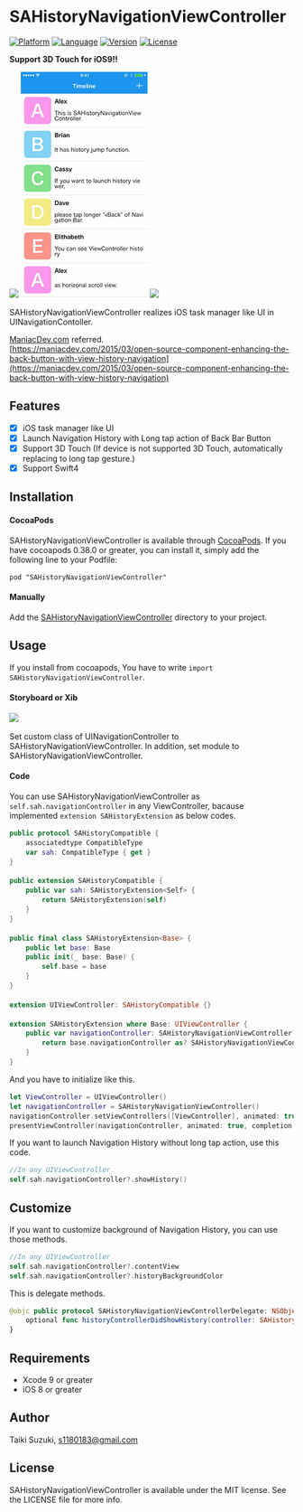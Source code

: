 # SAHistoryNavigationViewController

[![Platform](http://img.shields.io/badge/platform-ios-blue.svg?style=flat
)](https://developer.apple.com/iphone/index.action)
[![Language](http://img.shields.io/badge/language-swift-brightgreen.svg?style=flat
)](https://developer.apple.com/swift)
[![Version](https://img.shields.io/cocoapods/v/SAHistoryNavigationViewController.svg?style=flat)](http://cocoapods.org/pods/SAHistoryNavigationViewController)
[![License](https://img.shields.io/cocoapods/l/SAHistoryNavigationViewController.svg?style=flat)](http://cocoapods.org/pods/SAHistoryNavigationViewController)

**Support 3D Touch for iOS9!!**

![](./SampleImage/touch.gif)
![](./SampleImage/3dtouch.gif)
![](./SampleImage/sample.gif)

SAHistoryNavigationViewController realizes iOS task manager like UI in UINavigationContoller.

[ManiacDev.com](https://maniacdev.com/) referred.  
[https://maniacdev.com/2015/03/open-source-component-enhancing-the-back-button-with-view-history-navigation](https://maniacdev.com/2015/03/open-source-component-enhancing-the-back-button-with-view-history-navigation)

## Features

- [x] iOS task manager like UI
- [x] Launch Navigation History with Long tap action of Back Bar Button
- [x] Support 3D Touch (If device is not supported 3D Touch, automatically replacing to long tap gesture.)
- [x] Support Swift4

## Installation

#### CocoaPods

SAHistoryNavigationViewController is available through [CocoaPods](http://cocoapods.org). If you have cocoapods 0.38.0 or greater, you can install
it, simply add the following line to your Podfile:

    pod "SAHistoryNavigationViewController"

#### Manually

Add the [SAHistoryNavigationViewController](./SAHistoryNavigationViewController) directory to your project.

## Usage

If you install from cocoapods, You have to write `import SAHistoryNavigationViewController`.


#### Storyboard or Xib
![](./SampleImage/storyboard.png)

Set custom class of UINavigationController to SAHistoryNavigationViewController.
In addition, set module to SAHistoryNavigationViewController.

#### Code

You can use SAHistoryNavigationViewController as `self.sah.navigationController` in any ViewController, bacause implemented `extension SAHistoryExtension` as below codes.

```swift
public protocol SAHistoryCompatible {
    associatedtype CompatibleType
    var sah: CompatibleType { get }
}

public extension SAHistoryCompatible {
    public var sah: SAHistoryExtension<Self> {
        return SAHistoryExtension(self)
    }
}

public final class SAHistoryExtension<Base> {
    public let base: Base
    public init(_ base: Base) {
        self.base = base
    }
}

extension UIViewController: SAHistoryCompatible {}

extension SAHistoryExtension where Base: UIViewController {
    public var navigationController: SAHistoryNavigationViewController? {
        return base.navigationController as? SAHistoryNavigationViewController
    }
}
```

And you have to initialize like this.


```swift
let ViewController = UIViewController()
let navigationController = SAHistoryNavigationViewController()
navigationController.setViewControllers([ViewController], animated: true)
presentViewController(navigationController, animated: true, completion: nil)
```

If you want to launch Navigation History without long tap action, use this code.

```swift
//In any UIViewController
self.sah.navigationController?.showHistory()
```

## Customize

If you want to customize background of Navigation History, you can use those methods.

```swift
//In any UIViewController
self.sah.navigationController?.contentView
self.sah.navigationController?.historyBackgroundColor
```

This is delegate methods.

```swift
@objc public protocol SAHistoryNavigationViewControllerDelegate: NSObjectProtocol {
    optional func historyControllerDidShowHistory(controller: SAHistoryNavigationViewController, viewController: UIViewController)
}
```

## Requirements

- Xcode 9 or greater
- iOS 8 or greater

## Author

Taiki Suzuki, s1180183@gmail.com

## License

SAHistoryNavigationViewController is available under the MIT license. See the LICENSE file for more info.
